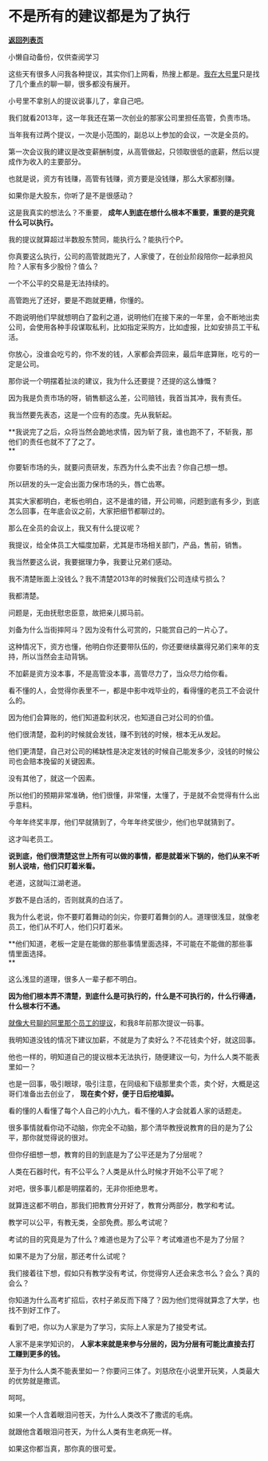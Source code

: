 # 不是所有的建议都是为了执行

[**返回列表页**](/gzh/记忆承载3)

小懒自动备份，仅供查阅学习

这些天有很多人问我各种提议，其实你们上网看，热搜上都是。[我在大号里](https://mp.weixin.qq.com/s?__biz=MzU0MjYwNDU2Mw==&mid=2247497060&idx=1&sn=4a96a858e94d20c68b88e5b093d2bc18&chksm=fb1a9918cc6d100e76eab97869b7f9f74820cd68435732310ae61b001dc7cddd87428c651e91&token=1274102171&lang=zh_CN&scene=21#wechat_redirect)只是找了几个重点的聊一聊，很多都没有展开。

  

小号里不拿别人的提议说事儿了，拿自己吧。  

  

我们就看2013年，这一年我还在第一次创业的那家公司里担任高管，负责市场。

  

当年我有过两个提议，一次是小范围的，副总以上参加的会议，一次是全员的。

  

第一次会议我的建议是改变薪酬制度，从高管做起，只领取很低的底薪，然后以提成作为收入的主要部分。

  

也就是说，资方有钱赚，高管有钱赚，资方要是没钱赚，那么大家都别赚。  

  

如果你是大股东，你听了是不是很感动？  

  

这是我真实的想法么？不重要， **成年人到底在想什么根本不重要，重要的是究竟什么可以执行。**  

  

我的提议就算超过半数股东赞同，能执行么？能执行个P。

  

你真要这么执行，公司的高管就跑光了，人家傻了，在创业阶段陪你一起承担风险？人家有多少股份？值么？  

  

一个不公平的交易是无法持续的。

  

高管跑光了还好，要是不跑就更糟，你懂的。  

  

不跑说明他们早就想明白了盈利之道，说明他们在接下来的一年里，会不断地出卖公司，会使用各种手段谋取私利，比如指定采购方，比如虚报，比如安排员工干私活。  

  

你放心，没谁会吃亏的，你不发的钱，人家都会弄回来，最后年底算账，吃亏的一定是公司。  

  

那你说一个明摆着扯淡的建议，我为什么还要提？还提的这么慷慨？  

  

因为我是负责市场的呀，销售额这么差，公司赔钱，我首当其冲，我有责任。

  

我当然要先表态，这是一个应有的态度。先从我斩起。  

  

 **我说完了之后，众将当然会跪地求情，因为斩了我，谁也跑不了，不斩我，那他们的责任也就不了了之了。  
**

  

你要斩市场的头，就要问责研发，东西为什么卖不出去？你自己想一想。

  

所以研发的头一定会出面力保市场的头，唇亡齿寒。

  

其实大家都明白，老板也明白，这不是谁的错，开公司嘛，问题到底有多少，到底怎么回事，在年底会议之前，大家把细节都聊过的。

  

那么在全员的会议上，我又有什么提议呢？  

  

我提议，给全体员工大幅度加薪，尤其是市场相关部门，产品，售前，销售。

  

我当然要这么说，我要据理力争，我要让兄弟们感动。  

  

我不清楚账面上没钱么？我不清楚2013年的时候我们公司连续亏损么？  

  

我都清楚。

  

问题是，无由抚慰忠臣意，故把亲儿掷马前。

  

刘备为什么当街摔阿斗？因为没有什么可赏的，只能赏自己的一片心了。

  

这种情况下，资方也懂，他明白你还要带队伍的，你还要继续赢得兄弟们来年的支持，所以当然会主动背锅。  

  

不加薪是资方没本事，不是高管没本事，高管尽力了，当众尽力给你看。  

  

看不懂的人，会觉得你表里不一，都是中影中戏毕业的，看得懂的老员工不会说什么的。  

  

因为他们会算账的，他们知道盈利状况，也知道自己对公司的价值。

  

他们很清楚，盈利的时候就会发钱，赚不到钱的时候，根本无从发起。  

  

他们更清楚，自己对公司的稀缺性是决定发钱的时候自己能发多少，没钱的时候公司也会赔本挽留的关键因素。

  

没有其他了，就这一个因素。  

  

所以他们的预期非常准确，他们很懂，非常懂，太懂了，于是就不会觉得有什么出乎意料。  

  

今年年终奖丰厚，他们早就猜到了，今年年终奖很少，他们也早就猜到了。

  

这才叫老员工。

  

 **说到底，他们很清楚这世上所有可以做的事情，都是就着米下锅的，他们从来不听别人说啥，他们只盯着米看。**  

  

老道，这就叫江湖老道。  

  

岁数不是白活的，否则就真的白活了。  

  

我为什么老说，你不要盯着舞动的剑尖，你要盯着舞剑的人。道理很浅显，就像老员工，他们从不盯人，他们只盯着米。  

  

 **他们知道，老板一定是在能做的那些事情里面选择，不可能在不能做的那些事情里面选择。  
**

  

这么浅显的道理，很多人一辈子都不明白。  

  

 **因为他们根本弄不清楚，到底什么是可执行的，什么是不可执行的，什么行得通，什么根本行不通。**

  

[
就像大号聊的阿里那个员工的提议](https://mp.weixin.qq.com/s?__biz=MzU0MjYwNDU2Mw==&mid=2247497060&idx=1&sn=4a96a858e94d20c68b88e5b093d2bc18&chksm=fb1a9918cc6d100e76eab97869b7f9f74820cd68435732310ae61b001dc7cddd87428c651e91&token=1274102171&lang=zh_CN&scene=21#wechat_redirect)，和我8年前那次提议一码事。

  

我明知道没钱的情况下建议加薪，不就是为了卖好么？不花钱卖个好，就这回事。

  

他也一样的，明知道自己的提议根本无法执行，随便建议一句，为什么人类不能表里如一？  

  

也是一回事，吸引眼球，吸引注意，在同级和下级那里卖个乖，卖个好，大概是这哥们准备出去创业了， **现在卖个好，便于日后挖墙脚。**  

  

看的懂的人看懂了每个人自己的小九九，看不懂的人才会就着人家的话题走。

  

很多事情就看你动不动脑，你完全不动脑，那个清华教授说教育的目的是为了公平，那你就觉得说的很对。

  

但你仔细想一想，教育的目的到底是为了公平还是为了分层呢？

  

人类在石器时代，有不公平么？人类是从什么时候才开始不公平了呢？  

  

对吧，很多事儿都是明摆着的，无非你拒绝思考。

  

就算连这都不明白，那我们把教育分开好了，教育分两部分，教学和考试。

  

教学可以公平，有教无类，全部免费。那么考试呢？

  

考试的目的究竟是为了什么？难道也是为了公平？考试难道也不是为了分层？

  

如果不是为了分层，那还考什么试呢？  

  

我们接着往下想，假如只有教学没有考试，你觉得穷人还会来念书么？会么？真的会么？

  

你知道为什么高考扩招后，农村子弟反而下降了？因为他们觉得就算念了大学，也找不到好工作了。  

  

看到了吧，你以为人家是为了学习，实际上人家是为了接受考试。

  

人家不是来学知识的， **人家本来就是来参与分层的，因为分层有可能比直接去打工赚到更多的钱。**

  

至于为什么人类不能表里如一？你要问三体了。刘慈欣在小说里开玩笑，人类最大的优势就是撒谎。  

  

呵呵。  

  

如果一个人含着眼泪问苍天，为什么人类改不了撒谎的毛病。

  

就跟他含着眼泪问苍天，为什么人类有生老病死一样。

  

如果这你都当真，那你真的很可爱。

